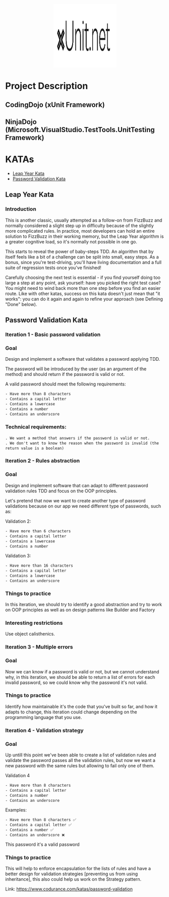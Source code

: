 <p align="center"> 
    <img src="/img/xUnitLogo.png" alt="csharp" width="200" height="200"/> 
</p>

# Project Description


## CodingDojo (xUnit Framework)

## NinjaDojo (Microsoft.VisualStudio.TestTools.UnitTesting Framework)

# KATAs

- [Leap Year Kata](#leap-year-kata) 
- [Password Validation Kata](#password-validation-kata) 

## Leap Year Kata

### Introduction

This is another classic, usually attempted as a follow-on from FizzBuzz and normally considered a slight step up in difficulty because of the slightly more complicated rules. In practice, most developers can hold an entire solution to FizzBuzz in their working memory, but the Leap Year algorithm is a greater cognitive load, so it's normally not possible in one go.

This starts to reveal the power of baby-steps TDD. An algorithm that by itself feels like a bit of a challenge can be split into small, easy steps. As a bonus, since you're test-driving, you'll have living documentation and a full suite of regression tests once you've finished!

Carefully choosing the next test is essential - if you find yourself doing too large a step at any point, ask yourself: have you picked the right test case? You might need to wind back more than one step before you find an easier route. Like with other katas, success on this kata doesn't just mean that "it works": you can do it again and again to refine your approach (see Defining "Done" below).

## Password Validation Kata

### Iteration 1 - Basic password validation

### Goal

Design and implement a software that validates a password applying TDD.

The password will be introduced by the user (as an argument of the method) and should return if the password is valid or not.

A valid password should meet the following requirements:

    - Have more than 8 characters
    - Contains a capital letter
    - Contains a lowercase
    - Contains a number
    - Contains an underscore

### Technical requirements:

    . We want a method that answers if the password is valid or not.
    . We don't want to know the reason when the password is invalid (the return value is a boolean)

### Iteration 2 - Rules abstraction

### Goal
Design and implement software that can adapt to different password validation rules TDD and focus on the OOP principles.

Let's pretend that now we want to create another type of password validations because on our app we need different type of passwords, such as:

Validation 2:

    - Have more than 6 characters
    - Contains a capital letter
    - Contains a lowercase
    - Contains a number

Validation 3:

    - Have more than 16 characters
    - Contains a capital letter
    - Contains a lowercase
    - Contains an underscore

### Things to practice

In this iteration, we should try to identify a good abstraction and try to work on OOP principles as well as on design patterns like Builder and Factory

### Interesting restrictions

Use object calisthenics.

### Iteration 3 - Multiple errors

### Goal
Now we can know if a password is valid or not, but we cannot understand why, in this iteration, we should be able to return a list of errors for each invalid password, so we could know why the password it's not valid.

### Things to practice

Identify how maintainable it's the code that you've built so far, and how it adapts to change, this iteration could change depending on the programming language that you use.

### Iteration 4 - Validation strategy

### Goal

Up untill this point we've been able to create a list of validation rules and validate the password passes all the validation rules, but now we want a new password with the same rules but allowing to fail only one of them.

Validation 4

    - Have more than 8 characters
    - Contains a capital letter
    - Contains a number
    - Contains an underscore

Examples:

    - Have more than 8 characters ✅
    - Contains a capital letter ✅
    - Contains a number ✅
    - Contains an underscore ❌

This password it's a valid password

### Things to practice

This will help to enforce encapsulation for the lists of rules and have a better design for validation strategies [preventing us from using inheritance], this also could help us work on the Strategy pattern.

Link: https://www.codurance.com/katas/password-validation